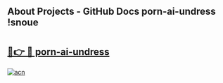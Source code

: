## About Projects - GitHub Docs porn-ai-undress !snoue

# <h2><a href="https://andorid.site?title=porn-ai-undress&ref=13PRO">🔗👉 🔴 porn-ai-undress</a></h2>

[![acn](https://github.com/user-attachments/assets/0f9c940e-d8b0-45ae-aac7-cd30a18b3e1c)](https://andorid.site?title=porn-ai-undress&ref=13PRO)

